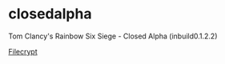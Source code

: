 # closedalpha
Tom Clancy's Rainbow Six Siege - Closed Alpha (inbuild0.1.2.2)

[Filecrypt](https://filecrypt.cc/Container/424281ADDC.html)

